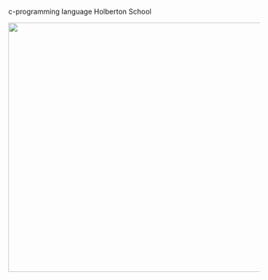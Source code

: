 c-programming language
Holberton School

<div id="header" align="justify">
  <img src="https://media.giphy.com/media/gw3BJEkBjalxwXDO/giphy.gif" width="1000" height="500"/>
</div>
